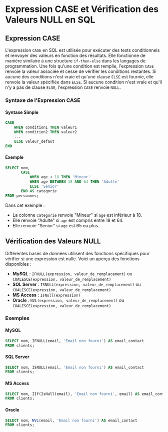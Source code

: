 # Expression CASE et Vérification des Valeurs NULL en SQL

## Expression CASE

L'expression `CASE` en SQL est utilisée pour exécuter des tests conditionnels et renvoyer des valeurs en fonction des résultats. Elle fonctionne de manière similaire à une structure `if-then-else` dans les langages de programmation. Une fois qu'une condition est remplie, l'expression `CASE` renvoie la valeur associée et cesse de vérifier les conditions restantes. Si aucune des conditions n'est vraie et qu'une clause `ELSE` est fournie, elle renvoie la valeur spécifiée dans `ELSE`. Si aucune condition n'est vraie et qu'il n'y a pas de clause `ELSE`, l'expression `CASE` renvoie `NULL`.

### Syntaxe de l'Expression CASE

#### Syntaxe Simple

```sql
CASE
    WHEN condition1 THEN valeur1
    WHEN condition2 THEN valeur2
    ...
    ELSE valeur_defaut
END
```

#### Exemple

```sql
SELECT nom,
       CASE
           WHEN age < 18 THEN 'Mineur'
           WHEN age BETWEEN 18 AND 64 THEN 'Adulte'
           ELSE 'Senior'
       END AS categorie
FROM personnes;
```

Dans cet exemple :

- La colonne `categorie` renvoie "Mineur" si `age` est inférieur à 18.
- Elle renvoie "Adulte" si `age` est compris entre 18 et 64.
- Elle renvoie "Senior" si `age` est 65 ou plus.

## Vérification des Valeurs NULL

Différentes bases de données utilisent des fonctions spécifiques pour vérifier si une expression est nulle. Voici un aperçu des fonctions disponibles :

- **MySQL** : `IFNULL(expression, valeur_de_remplacement)` ou `COALESCE(expression, valeur_de_remplacement)`
- **SQL Server** : `ISNULL(expression, valeur_de_remplacement)` ou `COALESCE(expression, valeur_de_remplacement)`
- **MS Access** : `IsNull(expression)`
- **Oracle** : `NVL(expression, valeur_de_remplacement)` ou `COALESCE(expression, valeur_de_remplacement)`

### Exemples

#### MySQL

```sql
SELECT nom, IFNULL(email, 'Email non fourni') AS email_contact
FROM clients;
```

#### SQL Server

```sql
SELECT nom, ISNULL(email, 'Email non fourni') AS email_contact
FROM clients;
```

#### MS Access

```sql
SELECT nom, IIf(IsNull(email), 'Email non fourni', email) AS email_contact
FROM clients;
```

#### Oracle

```sql
SELECT nom, NVL(email, 'Email non fourni') AS email_contact
FROM clients;
```
